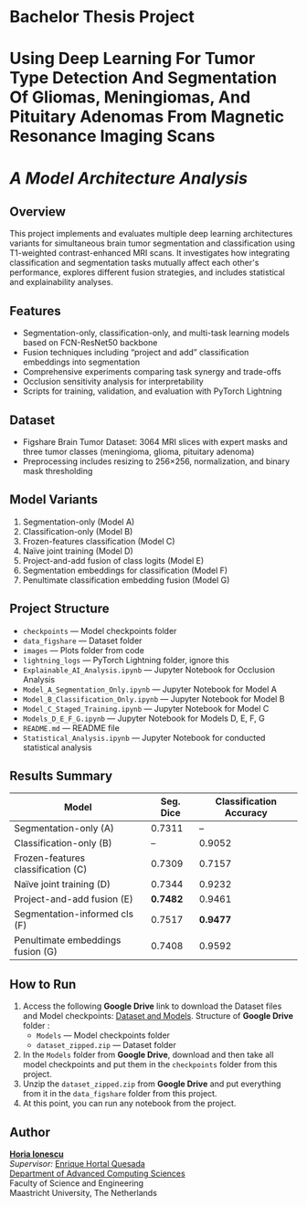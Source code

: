 # Bachelor Thesis Project

# Using Deep Learning For Tumor Type Detection And Segmentation Of Gliomas, Meningiomas, And Pituitary Adenomas From Magnetic Resonance Imaging Scans 
# *A Model Architecture Analysis*

## Overview

This project implements and evaluates multiple deep learning architectures variants for simultaneous brain tumor segmentation and classification using T1-weighted contrast-enhanced MRI scans. It investigates how integrating classification and segmentation tasks mutually affect each other's performance, explores different fusion strategies, and includes statistical and explainability analyses.

## Features

- Segmentation-only, classification-only, and multi-task learning models based on FCN-ResNet50 backbone
- Fusion techniques including “project and add” classification embeddings into segmentation
- Comprehensive experiments comparing task synergy and trade-offs
- Occlusion sensitivity analysis for interpretability
- Scripts for training, validation, and evaluation with PyTorch Lightning

## Dataset

- Figshare Brain Tumor Dataset: 3064 MRI slices with expert masks and three tumor classes (meningioma, glioma, pituitary adenoma)
- Preprocessing includes resizing to 256×256, normalization, and binary mask thresholding

## Model Variants

1. Segmentation-only (Model A)
2. Classification-only (Model B)
3. Frozen-features classification (Model C)
4. Naïve joint training (Model D)
5. Project-and-add fusion of class logits (Model E)
6. Segmentation embeddings for classification (Model F)
7. Penultimate classification embedding fusion (Model G)

## Project Structure
- `checkpoints` — Model checkpoints folder
- `data_figshare` — Dataset folder
- `images` — Plots folder from code
- `lightning_logs` — PyTorch Lightning folder, ignore this
- `Explainable_AI_Analysis.ipynb` — Jupyter Notebook for Occlusion Analysis
- `Model_A_Segmentation_Only.ipynb` — Jupyter Notebook for Model A
- `Model_B_Classification_Only.ipynb` — Jupyter Notebook for Model B
- `Model_C_Staged_Training.ipynb` — Jupyter Notebook for Model C
- `Models_D_E_F_G.ipynb` — Jupyter Notebook for Models D, E, F, G
- `README.md` — README file
- `Statistical_Analysis.ipynb` — Jupyter Notebook for conducted statistical analysis


## Results Summary

| Model                              | Seg. Dice | Classification Accuracy |
|------------------------------------|-----------|-------------------------|
| Segmentation-only (A)              | 0.7311    | –                       |
| Classification-only (B)            | –         | 0.9052                  |
| Frozen-features classification (C) | 0.7309    | 0.7157                  |
| Naïve joint training (D)           | 0.7344    | 0.9232                  |
| Project-and-add fusion (E)         | <b>0.7482 | 0.9461                  |
| Segmentation-informed cls (F)      | 0.7517    | <b>0.9477               |
| Penultimate embeddings fusion (G)  | 0.7408    | 0.9592                  |

## How to Run

1. Access the following **Google Drive** link to download the Dataset files and Model checkpoints:
   [Dataset and Models](https://drive.google.com/drive/folders/1v7aCJuNBhcFqmI3yGVbRx_EidV7j-9T6?usp=sharing).
    Structure of **Google Drive** folder :
    - `Models` — Model checkpoints folder
    - `dataset_zipped.zip` — Dataset folder
2. In the `Models` folder from **Google Drive**, download and then take all model checkpoints and put them in the `checkpoints` folder from this project.
3. Unzip the `dataset_zipped.zip` from **Google Drive** and put everything from it in the `data_figshare` folder from this project.
4. At this point, you can run any notebook from the project.

## Author

**[Horia Ionescu](mailto:h.ionescu@student.maastrichtuniversity.nl)**  
*Supervisor:* [Enrique Hortal Quesada](mailto:enrique.hortal@maastrichtuniversity.nl)  
[Department of Advanced Computing Sciences](https://www.maastrichtuniversity.nl/research/department-advanced-computing-sciences)  
Faculty of Science and Engineering  
Maastricht University, The Netherlands
